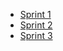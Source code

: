 - [Sprint 1](https://www.youtube.com/watch?v=1x6Tlcdi41I)
- [Sprint 2](https://youtu.be/d2OxIm9v59Y)
- [Sprint 3](https://youtu.be/L4W3AjLyZuY)